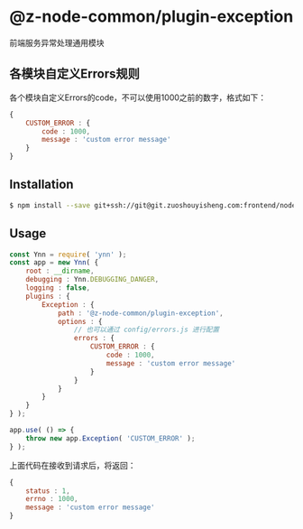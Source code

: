# @z-node-common/plugin-exception

前端服务异常处理通用模块

## 各模块自定义Errors规则

各个模块自定义Errors的code，不可以使用1000之前的数字，格式如下：

```js
{
    CUSTOM_ERROR : {
        code : 1000,
        message : 'custom error message'
    }
}
```

## Installation

```sh
$ npm install --save git+ssh://git@git.zuoshouyisheng.com:frontend/node-common/plugin-exception.git
```

## Usage

```js
const Ynn = require( 'ynn' );
const app = new Ynn( {
    root : __dirname,
    debugging : Ynn.DEBUGGING_DANGER,
    logging : false,
    plugins : {
        Exception : {
            path : '@z-node-common/plugin-exception',
            options : {
                // 也可以通过 config/errors.js 进行配置
                errors : {
                    CUSTOM_ERROR : {
                        code : 1000,
                        message : 'custom error message'
                    }
                }
            }
        }
    }
} );

app.use( () => {
    throw new app.Exception( 'CUSTOM_ERROR' );
} );
```

上面代码在接收到请求后，将返回：

```js
{
    status : 1,
    errno : 1000,
    message : 'custom error message'
}
```
